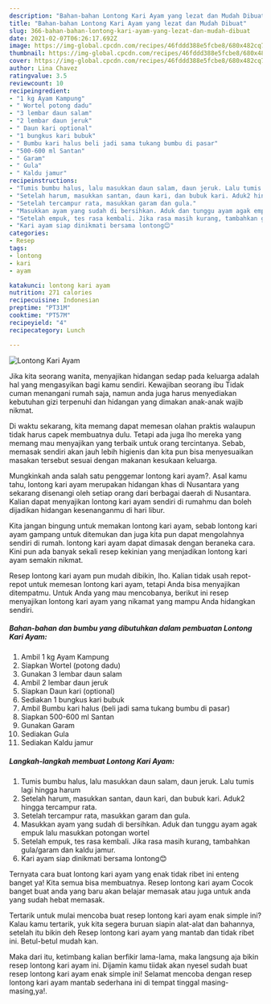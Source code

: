```yaml
---
description: "Bahan-bahan Lontong Kari Ayam yang lezat dan Mudah Dibuat"
title: "Bahan-bahan Lontong Kari Ayam yang lezat dan Mudah Dibuat"
slug: 366-bahan-bahan-lontong-kari-ayam-yang-lezat-dan-mudah-dibuat
date: 2021-02-07T06:26:17.692Z
image: https://img-global.cpcdn.com/recipes/46fddd388e5fcbe8/680x482cq70/lontong-kari-ayam-foto-resep-utama.jpg
thumbnail: https://img-global.cpcdn.com/recipes/46fddd388e5fcbe8/680x482cq70/lontong-kari-ayam-foto-resep-utama.jpg
cover: https://img-global.cpcdn.com/recipes/46fddd388e5fcbe8/680x482cq70/lontong-kari-ayam-foto-resep-utama.jpg
author: Lina Chavez
ratingvalue: 3.5
reviewcount: 10
recipeingredient:
- "1 kg Ayam Kampung"
- " Wortel potong dadu"
- "3 lembar daun salam"
- "2 lembar daun jeruk"
- " Daun kari optional"
- "1 bungkus kari bubuk"
- " Bumbu kari halus beli jadi sama tukang bumbu di pasar"
- "500-600 ml Santan"
- " Garam"
- " Gula"
- " Kaldu jamur"
recipeinstructions:
- "Tumis bumbu halus, lalu masukkan daun salam, daun jeruk. Lalu tumis lagi hingga harum"
- "Setelah harum, masukkan santan, daun kari, dan bubuk kari. Aduk2 hingga tercampur rata."
- "Setelah tercampur rata, masukkan garam dan gula."
- "Masukkan ayam yang sudah di bersihkan. Aduk dan tunggu ayam agak empuk lalu masukkan potongan wortel"
- "Setelah empuk, tes rasa kembali. Jika rasa masih kurang, tambahkan gula/garam dan kaldu jamur."
- "Kari ayam siap dinikmati bersama lontong😊"
categories:
- Resep
tags:
- lontong
- kari
- ayam

katakunci: lontong kari ayam 
nutrition: 271 calories
recipecuisine: Indonesian
preptime: "PT31M"
cooktime: "PT57M"
recipeyield: "4"
recipecategory: Lunch

---
```



![Lontong Kari Ayam](https://img-global.cpcdn.com/recipes/46fddd388e5fcbe8/680x482cq70/lontong-kari-ayam-foto-resep-utama.jpg)

Jika kita seorang wanita, menyajikan hidangan sedap pada keluarga adalah hal yang mengasyikan bagi kamu sendiri. Kewajiban seorang ibu Tidak cuman menangani rumah saja, namun anda juga harus menyediakan kebutuhan gizi terpenuhi dan hidangan yang dimakan anak-anak wajib nikmat.

Di waktu  sekarang, kita memang dapat memesan olahan praktis walaupun tidak harus capek membuatnya dulu. Tetapi ada juga lho mereka yang memang mau menyajikan yang terbaik untuk orang tercintanya. Sebab, memasak sendiri akan jauh lebih higienis dan kita pun bisa menyesuaikan masakan tersebut sesuai dengan makanan kesukaan keluarga. 



Mungkinkah anda salah satu penggemar lontong kari ayam?. Asal kamu tahu, lontong kari ayam merupakan hidangan khas di Nusantara yang sekarang disenangi oleh setiap orang dari berbagai daerah di Nusantara. Kalian dapat menyajikan lontong kari ayam sendiri di rumahmu dan boleh dijadikan hidangan kesenanganmu di hari libur.

Kita jangan bingung untuk memakan lontong kari ayam, sebab lontong kari ayam gampang untuk ditemukan dan juga kita pun dapat mengolahnya sendiri di rumah. lontong kari ayam dapat dimasak dengan beraneka cara. Kini pun ada banyak sekali resep kekinian yang menjadikan lontong kari ayam semakin nikmat.

Resep lontong kari ayam pun mudah dibikin, lho. Kalian tidak usah repot-repot untuk memesan lontong kari ayam, tetapi Anda bisa menyajikan ditempatmu. Untuk Anda yang mau mencobanya, berikut ini resep menyajikan lontong kari ayam yang nikamat yang mampu Anda hidangkan sendiri.

<!--inarticleads1-->

##### Bahan-bahan dan bumbu yang dibutuhkan dalam pembuatan Lontong Kari Ayam:

1. Ambil 1 kg Ayam Kampung
1. Siapkan  Wortel (potong dadu)
1. Gunakan 3 lembar daun salam
1. Ambil 2 lembar daun jeruk
1. Siapkan  Daun kari (optional)
1. Sediakan 1 bungkus kari bubuk
1. Ambil  Bumbu kari halus (beli jadi sama tukang bumbu di pasar)
1. Siapkan 500-600 ml Santan
1. Gunakan  Garam
1. Sediakan  Gula
1. Sediakan  Kaldu jamur




<!--inarticleads2-->

##### Langkah-langkah membuat Lontong Kari Ayam:

1. Tumis bumbu halus, lalu masukkan daun salam, daun jeruk. Lalu tumis lagi hingga harum
1. Setelah harum, masukkan santan, daun kari, dan bubuk kari. Aduk2 hingga tercampur rata.
1. Setelah tercampur rata, masukkan garam dan gula.
1. Masukkan ayam yang sudah di bersihkan. Aduk dan tunggu ayam agak empuk lalu masukkan potongan wortel
1. Setelah empuk, tes rasa kembali. Jika rasa masih kurang, tambahkan gula/garam dan kaldu jamur.
1. Kari ayam siap dinikmati bersama lontong😊




Ternyata cara buat lontong kari ayam yang enak tidak ribet ini enteng banget ya! Kita semua bisa membuatnya. Resep lontong kari ayam Cocok banget buat anda yang baru akan belajar memasak atau juga untuk anda yang sudah hebat memasak.

Tertarik untuk mulai mencoba buat resep lontong kari ayam enak simple ini? Kalau kamu tertarik, yuk kita segera buruan siapin alat-alat dan bahannya, setelah itu bikin deh Resep lontong kari ayam yang mantab dan tidak ribet ini. Betul-betul mudah kan. 

Maka dari itu, ketimbang kalian berfikir lama-lama, maka langsung aja bikin resep lontong kari ayam ini. Dijamin kamu tiidak akan nyesel sudah buat resep lontong kari ayam enak simple ini! Selamat mencoba dengan resep lontong kari ayam mantab sederhana ini di tempat tinggal masing-masing,ya!.

